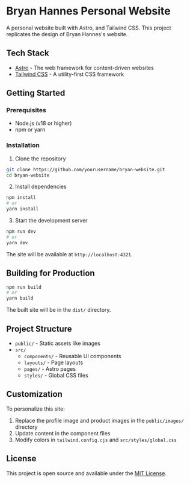 # Bryan Hannes Personal Website

A personal website built with Astro, and Tailwind CSS. This project replicates the design of Bryan Hannes's website.

## Tech Stack

- [Astro](https://astro.build/) - The web framework for content-driven websites
- [Tailwind CSS](https://tailwindcss.com/) - A utility-first CSS framework

## Getting Started

### Prerequisites

- Node.js (v18 or higher)
- npm or yarn

### Installation

1. Clone the repository
```bash
git clone https://github.com/yourusername/bryan-website.git
cd bryan-website
```

2. Install dependencies
```bash
npm install
# or
yarn install
```

3. Start the development server
```bash
npm run dev
# or
yarn dev
```

The site will be available at `http://localhost:4321`.

## Building for Production

```bash
npm run build
# or
yarn build
```

The built site will be in the `dist/` directory.

## Project Structure

- `public/` - Static assets like images
- `src/`
    - `components/` - Reusable UI components
    - `layouts/` - Page layouts
    - `pages/` - Astro pages
    - `styles/` - Global CSS files

## Customization

To personalize this site:

1. Replace the profile image and product images in the `public/images/` directory
2. Update content in the component files
3. Modify colors in `tailwind.config.cjs` and `src/styles/global.css`

## License

This project is open source and available under the [MIT License](LICENSE).
